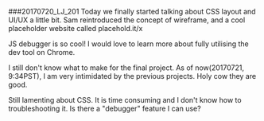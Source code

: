 ###20170720_LJ_201
Today we finally started talking about CSS layout and UI/UX a little bit. Sam reintroduced the concept of wireframe, and a cool placeholder website called placehold.it/<some number>x<some number>

JS debugger is so cool! I would love to learn more about fully utilising the dev tool on Chrome.

I still don't know what to make for the final project. As of now(20170721, 9:34PST), I am very intimidated by the previous projects. Holy cow they are good.

Still lamenting about CSS. It is time consuming and I don't know how to troubleshooting it. Is there a "debugger" feature I can use?
